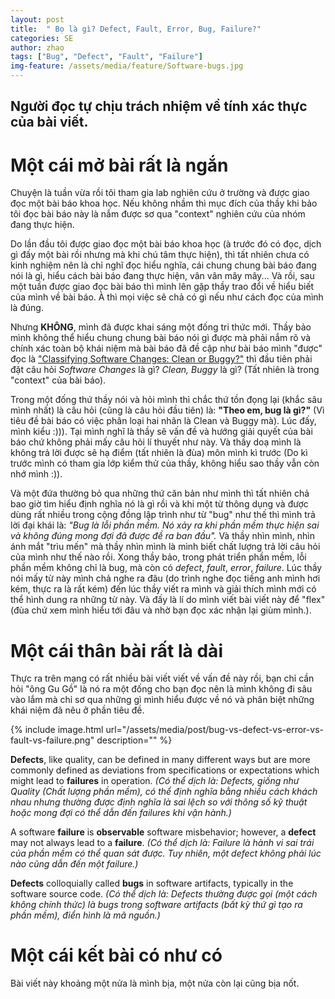 ```yaml
---
layout: post
title:  " Bọ là gì? Defect, Fault, Error, Bug, Failure?"
categories: SE
author: zhao
tags: ["Bug", "Defect", "Fault", "Failure"]
img-feature: /assets/media/feature/Software-bugs.jpg
---
```


## Người đọc tự chịu trách nhiệm về tính xác thực của bài viết.

# Một cái mở bài rất là ngắn
Chuyện là tuần vừa rồi tôi tham gia lab nghiên cứu ở trường và được giao đọc một bài báo khoa học. Nếu không nhầm thì mục đích của thầy khi bảo tôi đọc bài báo này là nắm được sơ qua "context" nghiên cứu của nhóm đang thực hiện. 

Do lần đầu tôi được giao đọc một bài báo khoa học (à trước đó có đọc, dịch gì đấy một bài rồi nhưng mà khi chú tâm thực hiện), thì tất nhiên chưa có kinh nghiệm nên là chỉ nghĩ đọc hiểu nghĩa, cái chung chung bài báo đang nói là gì, hiểu cách bài báo đang thực hiện, vân vân mây mây... Và rồi, sau một tuần được giao đọc bài báo thì mình lên gặp thầy trao đổi về hiểu biết của mình về bài báo. À thì mọi việc sẽ chả có gì nếu như cách đọc của mình là đúng. 

Nhưng **KHÔNG**, mình đã được khai sáng một đống tri thức mới. Thầy bảo mình không thể hiểu chung chung bài báo nói gì được mà phải nắm rõ và chính xác toàn bộ khái niệm mà bài báo đã đề cập như bài báo mình "được" đọc là ["Classifying Software Changes: Clean or Buggy?"](https://ieeexplore.ieee.org/document/4408585?denied=) thì đầu tiên phải đặt câu hỏi *Software Changes* là gì? *Clean, Buggy* là gì? (Tất nhiên là trong "context" của bài báo). 

Trong một đống thứ thầy nói và hỏi mình thì chắc thứ tồn đọng lại (khắc sâu mình nhất) là câu hỏi (cũng là câu hỏi đầu tiên) là: **"Theo em, bug là gì?"** (Vì tiêu đề bài báo có việc phân loại hai nhãn là Clean và Buggy mà). Lúc đấy, mình kiểu :))). Tại mình nghĩ là thầy sẽ vấn đề và hướng giải quyết của bài báo chứ không phải mấy câu hỏi lí thuyết như này. Và thầy doạ mình là không trả lời được sẽ hạ điểm (tất nhiên là đùa) môn mình kì trước (Do kì trước mình có tham gia lớp kiểm thử của thầy, không hiểu sao thầy vẫn còn nhớ mình :)). 

Và một đứa thường bỏ qua những thứ căn bản như mình thì tất nhiên chả bao giờ tìm hiểu định nghĩa nó là gì rồi và khi một từ thông dụng và được dùng rất nhiều trong cộng đồng lập trình như từ "bug" như thế thì mình trả lời đại khái là: *"Bug là lỗi phần mềm. Nó xảy ra khi phần mềm thực hiện sai và không đúng mong đợi đã được đề ra ban đầu".* Và thầy nhìn mình, nhìn ánh mắt "trìu mến" mà thầy nhìn mình là mình biết chất lượng trả lời câu hỏi của mình như thế nào rồi. Xong thầy bảo, trong phát triển phần mềm, lỗi phần mềm không chỉ là bug, mà còn có *defect*, *fault*, *error*, *failure*. Lúc thầy nói mấy từ này mình chả nghe ra đâu (do trình nghe đọc tiếng anh mình hơi kém, thực ra là rất kém) đến lúc thầy viết ra mình và giải thích mình mới có thể hình dung ra những từ này. Và đấy là lí do mình viết bài viết này để "flex" (đùa chứ xem mình hiểu tới đâu và nhờ bạn đọc xác nhận lại giùm mình.).

# Một cái thân bài rất là dài
Thực ra trên mạng có rất nhiều bài viết viết về vấn đề này rồi, bạn chỉ cần hỏi "ông Gu Gồ" là nó ra một đống cho bạn đọc nên là mình không đi sâu vào lắm mà chỉ sơ qua những gì mình hiểu được về nó và phân biệt những khái niệm đã nêu ở phần tiêu đề.

{% include image.html url="/assets/media/post/bug-vs-defect-vs-error-vs-fault-vs-failure.png" description="" %}

**Defects**, like quality, can be defined in many different ways but are more commonly defined as deviations from specifications or expectations which might lead to **failures** in operation. *(Có thể dịch là: Defects, giống như Quality (Chất lượng phần mềm), có thể định nghĩa bằng nhiều cách khách nhau nhưng thường được định nghĩa là sai lệch so với thông số kỹ thuật hoặc mong đợi có thể dẫn đến failures khi vận hành.)*

A software **failure** is **observable** software misbehavior; however, a **defect** may not always lead to a **failure**. *(Có thể dịch là: Failure là hành vi sai trái của phần mềm có thể quan sát được. Tuy nhiên, một defect không phải lúc nào cũng dẫn đến một failure.)*

**Defects** colloquially called **bugs** in software artifacts, typically in the software source code. *(Có thể dịch là: Defects thường được gọi (một cách không chính thức) là bugs trong software artifacts (bất kỳ thứ gì tạo ra phần mềm), điển hình là mã nguồn.)*

# Một cái kết bài có như có
Bài viết này khoảng một nửa là mình bịa, một nửa còn lại cũng bịa nốt.